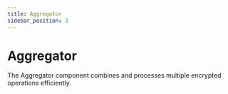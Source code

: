 ```yaml
---
title: Aggregator
sidebar_position: 3
---
```


# Aggregator

The Aggregator component combines and processes multiple encrypted operations efficiently. 